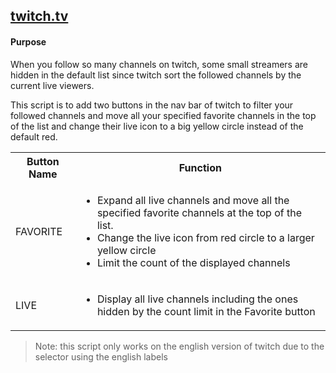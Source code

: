 
## [twitch.tv](https://www.twitch.tv)

#### Purpose
When you follow so many channels on twitch, some small streamers are hidden in the default list since twitch sort the followed channels by the current live viewers.

This script is to add two buttons in the nav bar of twitch to filter your followed channels and move all your specified favorite channels in the top of the list and change their live icon to a big yellow circle instead of the default red.

<table>
  <tbody>
    <tr>
      <th>Button Name</th>
      <th>Function</th>
    </tr>
    <tr>
      <td>FAVORITE</td>
      <td>
        <ul>
          <li>Expand all live channels and move all the specified favorite channels at the top of the list.</li>
          <li>Change the live icon from red circle to a larger yellow circle</li>
          <li>Limit the count of the displayed channels</li>
        </ul>
    </td>
    </tr>
    <tr>
      <td>LIVE</td>
      <td>
        <ul>
          <li>Display all live channels including the ones hidden by the count limit in the Favorite button</li>
        </ul>
      </td>
    </tr>
  </tbody>
</table>


> Note: this script only works on the english version of twitch due to the selector using the english labels
